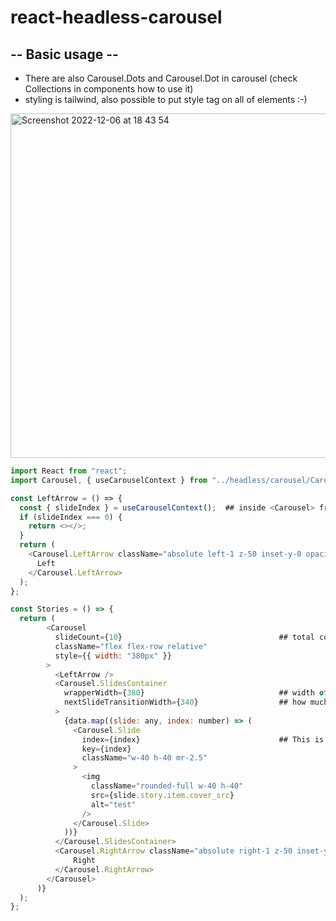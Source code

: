 # react-headless-carousel

-- Basic usage --
-----------------

 - There are also Carousel.Dots and Carousel.Dot in carousel (check Collections in components how to use it)
 - styling is tailwind, also possible to put style tag on all of elements :-)

<img width="551" alt="Screenshot 2022-12-06 at 18 43 54" src="https://user-images.githubusercontent.com/3868751/205984109-08b97641-1786-4230-86bf-88faebceef38.png">


```javascript
import React from "react";
import Carousel, { useCarouselContext } from "../headless/carousel/Carousel";

const LeftArrow = () => {
  const { slideIndex } = useCarouselContext();  ## inside <Carousel> frament you can get { slideIndex, nextSlide, prevSlide, gotoSlide } from context
  if (slideIndex === 0) {
    return <></>;
  }
  return (
    <Carousel.LeftArrow className="absolute left-1 z-50 inset-y-0 opacity-60 hover:opacity-100">
      Left
    </Carousel.LeftArrow>
  );
};

const Stories = () => {
  return (
        <Carousel
          slideCount={10}                                   ## total count of your slides
          className="flex flex-row relative"
          style={{ width: "380px" }}
        >
          <LeftArrow />
          <Carousel.SlidesContainer
            wrapperWidth={380}                              ## width of your carousel
            nextSlideTransitionWidth={340}                  ## how much you wanna move when hit next slide
          >
            {data.map((slide: any, index: number) => (
              <Carousel.Slide
                index={index}                               ## This is important to know for sliding
                key={index}
                className="w-40 h-40 mr-2.5"
              >
                <img
                  className="rounded-full w-40 h-40"
                  src={slide.story.item.cover_src}
                  alt="test"
                />
              </Carousel.Slide>
            ))}
          </Carousel.SlidesContainer>
          <Carousel.RightArrow className="absolute right-1 z-50 inset-y-0 opacity-60 hover:opacity-100">
              Right 
          </Carousel.RightArrow>
        </Carousel>
      )}
  );
};
```
